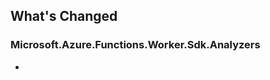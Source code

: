 ## What's Changed

<!-- Please add your release notes in the following format:
- My change description (#PR/#issue)
-->

### Microsoft.Azure.Functions.Worker.Sdk.Analyzers <version>

- <event>
